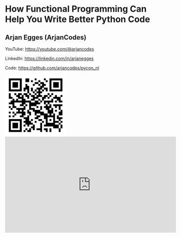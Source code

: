 # How Functional Programming Can Help You Write Better Python Code

## Arjan Egges (ArjanCodes)

YouTube: https://youtube.com/@arjancodes

LinkedIn: https://linkedin.com/in/arjanegges

Code: https://github.com/arjancodes/pycon_nl


<img src="arjancodes_qr.png" width="200" height="200" />


<iframe width="560" height="315" src="https://www.youtube.com/embed/DvdZv_DD0DY?si=LIOR95Zu2KXs6nGl" title="YouTube video player" frameborder="0" allow="accelerometer; autoplay; clipboard-write; encrypted-media; gyroscope; picture-in-picture; web-share" referrerpolicy="strict-origin-when-cross-origin" allowfullscreen></iframe>

